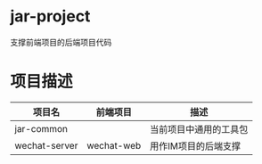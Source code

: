 # jar-project
支撑前端项目的后端项目代码

# 项目描述
| 项目名        | 前端项目       | 描述          |
|------------|------------|-------------|
| jar-common |            | 当前项目中通用的工具包 |
| wechat-server | wechat-web | 用作IM项目的后端支撑 |
